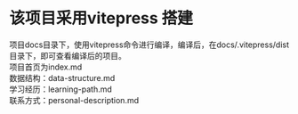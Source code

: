 # 该项目采用vitepress 搭建

项目docs目录下，使用vitepress命令进行编译，编译后，在docs/.vitepress/dist目录下，即可查看编译后的项目。  
项目首页为index.md  
数据结构：data-structure.md  
学习经历：learning-path.md  
联系方式：personal-description.md  
